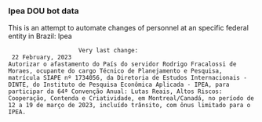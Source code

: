  ### Ipea DOU bot data
 This is an attempt to automate changes of personnel at an specific federal entity in Brazil: Ipea
 
                        
                        Very last change: 
 	 22 February, 2023
	Autorizar o afastamento do País do servidor Rodrigo Fracalossi de Moraes, ocupante do cargo Técnico de Planejamento e Pesquisa, matrícula SIAPE nº 1734056, da Diretoria de Estudos Internacionais - DINTE, do Instituto de Pesquisa Econômica Aplicada - IPEA, para participar da 64ª Convenção Anual: Lutas Reais, Altos Riscos: Cooperação, Contenda e Criatividade, em Montreal/Canadá, no período de 12 a 19 de março de 2023, incluído trânsito, com ônus limitado para o IPEA.
